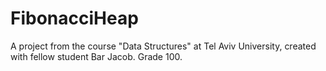 # FibonacciHeap
A project from the course "Data Structures" at Tel Aviv University, created with fellow student Bar Jacob. Grade 100.
